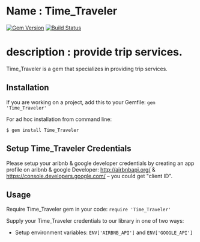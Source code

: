 # Name : Time_Traveler
[![Gem Version](https://badge.fury.io/rb/Time_Traveler.svg)](https://badge.fury.io/rb/Time_Traveler)
[![Build Status](https://travis-ci.org/Mew-Traveler/Time_Traveler.svg?branch=master)](https://travis-ci.org/Mew-Traveler/Time_Traveler)

# description : provide trip services.

Time_Traveler is a gem that specializes in providing trip services.

## Installation

If you are working on a project, add this to your Gemfile: `gem 'Time_Traveler'`

For ad hoc installation from command line:

```$ gem install Time_Traveler```

## Setup Time_Traveler Credentials

Please setup your aribnb & google developer credentials by creating an app profile on aribnb & google Developer: http://airbnbapi.org/ & https://console.developers.google.com/ – you could get "client ID".

## Usage

Require Time_Traveler gem in your code: `require 'Time_Traveler'`

Supply your Time_Traveler credentials to our library in one of two ways:
- Setup environment variables: `ENV['AIRBNB_API']` and `ENV['GOOGLE_API']`

